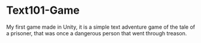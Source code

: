 # Text101-Game
My first game made in Unity, it is a simple text adventure game of the tale of a prisoner, that was once a dangerous person that went through treason.
